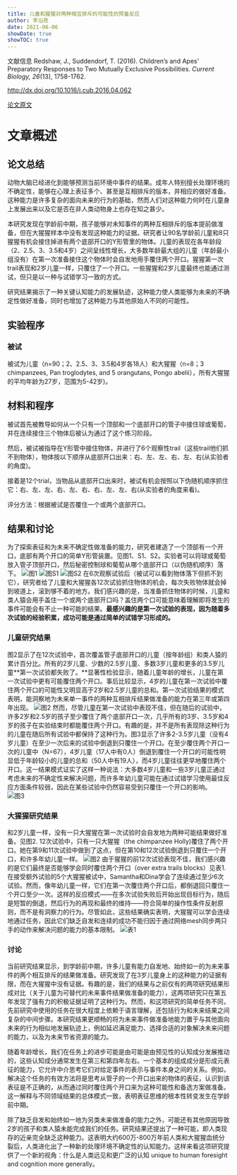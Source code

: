 ```yaml
---
title: 儿童和猩猩对两种相互排斥的可能性的预备反应
author: 李沿孜
date: 2021-06-06
showDate: true 
showTOC: true
---
```

文献信息  Redshaw, J., Suddendorf, T. (2016). Children’s and Apes’ Preparatory Responses to Two Mutually Exclusive Possibilities. *Current Biology, 26*(13), 1758-1762.

http://dx.doi.org/10.1016/j.cub.2016.04.062

[论文原文](../Source_Files/2021-06-06-LYZ2.pdf)
# 文章概述
## 论文总结
动物大脑已经进化到能够预测当前环境中事件的结果。成年人特别擅长处理环境的不确定性，能够在心理上表征多个、甚至是互相排斥的版本，并相应的做好准备。这种能力是许多复杂的面向未来的行为的基础，然而人们对这种能力何时在儿童身上发展出来以及它是否在非人类动物身上也存在知之甚少。

本研究发现在学龄前中期，孩子能够对未知事件的两种互相排斥的版本提前做准备，但在大猩猩样本中没有发现这种能力的证据。研究者让90名学龄前儿童和8只猩猩有机会接住掉进有两个底部开口的Y形管里的物体。儿童的表现在各年龄段（2、2.5、3、3.5和4岁）之间呈线性增长，大多数年龄最大组的儿童（年龄最小组没有）在第一次准备接住这个物体时会自发地用手覆住两个开口。猩猩第一次trail表现和2岁儿童一样，只覆住了一个开口。一些猩猩和2岁儿童最终也能通过测试，但只是以一种与试错学习一致的方式。

研究结果揭示了一种关键认知能力的发展轨迹，这种能力使人类能够为未来的不确定性做好准备，同时也增加了这种能力与其他原始人不同的可能性。
## 实验程序
### 被试 
被试为儿童（n=90；2、2.5、3、3.5和4岁各18人）和大猩猩（n=8；3 chimpanzees, Pan troglodytes, and 5 orangutans, Pongo abelii），所有大猩猩的平均年龄为27岁，范围为5-42岁)。
## 材料和程序
被试首先被教导如何从一个只有一个顶部和一个底部开口的管子中接住球或葡萄，并在连续接住三个物体后被认为通过了这个练习阶段。

然后，被试被指导在Y形管中接住物体，并进行了6个观察性trail（这些trail他们抓不到物体），物体按以下顺序从底部开口出来：右、左、左、右、左、右(从实验者的角度)。

接着是12个trial，当物品从底部开口出来时，被试有机会按照以下伪随机顺序抓住它：右、左、左、右、左、右、右、左、左、右(从实验者的角度来看)。

评分方法：根据被试是否覆住一个或两个底部开口。
## 结果和讨论
为了探索表征和为未来不确定性做准备的能力，研究者建造了一个顶部有一个开口，底部有两个开口的简单Y形管装置。见图1、S1、S2。实验者可以将球或葡萄放入管子顶部开口，然后秘密控制球和葡萄从哪个底部开口（以伪随机顺序）落下。
![图1](../Supporting_Information/2021-06-06-LYZ2-Fig1.png) 
![图S1](../Supporting_Information/2021-06-06-LYZ2-FigS1.png) 
![图S2](../Supporting_Information/2021-06-06-LYZ2-FigS2.png) 
在6次观察试验后（被试可以看到物体落下但抓不到它），研究者给了儿童和大猩猩各12次试验抓住物体的机会，每次失败物体就会掉到坡道上，滚到够不着的地方。我们感兴趣的是，当准备抓住物体的时候，儿童和类人猿会用手盖住一个或两个底部开口吗？盖住两个口可能意味着理解即将发生的事件可能会有不止一种可能的结果。**最感兴趣的是第一次试验的表现，因为随着多次试验的经验积累，成功可能是通过简单的试错学习形成的。**
### 儿童研究结果
图2显示了在12次试验中，首次覆盖管子底部开口的儿童（按年龄组）和类人猿的累计百分比。所有的2岁儿童、少数的2.5岁儿童、多数3岁儿童和更多的3.5岁儿童**第一次试验都失败了。**显著性检验显示，随着儿童年龄的增长，儿童在第一次试验中更有可能覆住两个开口。事后比较显示，4岁的儿童在第一次试验中覆住两个开口的可能性又明显高于2岁和2.5岁儿童的总和。第一次试验结果的模式表明，能洞察地为未来单一事件的两种互相排斥结果做准备的能力在第三年或第四年出现。
![图2](../Supporting_Information/2021-06-06-LYZ2-Fig2.png) 
然而，尽管儿童在第一次试验中表现不佳，但在随后的试验中，许多2岁和2.5岁的孩子至少覆住了两个底部开口一次，几乎所有的3岁、3.5岁和4岁的孩子在实验结束时都能覆住两个开口。有趣的是，并不是所有表现除这种行为的儿童在随后所有试验中都保持了这种行为。图3显示了许多2-3.5岁儿童（没有4岁儿童）在至少一次后来的试验中倒退到只覆住一个开口。在至少覆住两个开口一次的儿童中（N=67），4岁儿童（17人中有0人）倒退到覆住一个开口的可能性明显低于年龄较小的儿童的总和（50人中有19人），而4岁儿童往往更早地覆住两个开口。这一结果模式证实了这样一种说法：大多数4岁儿童和一些3岁儿童正通过考虑未来的不确定性来解决问题，而许多年幼儿童可能在通过试错学习使用最佳反应方面条件较弱，因此在某些试验中仍然容易受到只覆住一个开口的影响。
![图3](../Supporting_Information/2021-06-06-LYZ2-Fig3.png) 
### 大猩猩研究结果
和2岁儿童一样，没有一只大猩猩在第一次试验时会自发地为两种可能结果做好准备。见图2.  12次试验中，只有一只大猩猩（the chimpanzee Holly)覆住了两个开口。她在第9和11次试验中做到了这点，但在第10和12次试验倒退到只覆住一个开口，和许多年幼儿童一样。
![图2](../Supporting_Information/2021-06-06-LYZ2-Fig2.png) 
由于猩猩的前12次试验表现不佳，我们感兴趣的是它们最终是否能够学会同时覆住两个开口（over extra trails blocks）见表1.  在接受额外试验的5个大猩猩被试中，Samantha和Dina学会了连续通过至少6次试验。然而，像年幼儿童一样，它们在第一次覆住两个开口后，都倒退回只覆住一个开口至少一次。这样的反应模式——在多次试验失败后开始出现目标行为，随后是短暂的倒退，然后行为的再现和最终的维持——符合简单的操作性条件反射原则，而不是有洞察力的行为。尽管如此，这些结果确实表明，大猩猩可以学会连续地通过任务，因此它们缺乏自发和连续的成功不能归因于通过网络mesh同步两只手的动作来解决问题的能力的基本限制。
![表1](../Supporting_Information/2021-06-06-LYZ2-Table1.png) 
### 讨论
当前研究结果显示，到学龄前中期，许多儿童有能力自发地、始终如一的为未来事件的两个相互排斥的结果做准备。研究发现了在3岁儿童身上的这种能力的证据有限，而在大猩猩中没有证据。有趣的是，我们的结果与之前仅有的两项研究结果形成对比（关于儿童为可替代的未来事件结果做准备的能力），这两项研究只在第五年发现了强有力的积极证据证明了这种行为。然而，和这项研究的简单任务不同，先前研究中使用的任务在很大程度上依赖于语言理解，还包括行为和未来结果之间复杂的中间步骤。本研究结果更顺畅的将为未来事件做准备地能力置于与其他面向未来的行为相似地发展轨迹上，例如延迟满足能力、选择合适的对象解决未来问题的能力，以及为未来节省资源的能力。

随着年龄增长，我们在任务上的进步可能是由可能是由预见性的认知成分发展推动的，这些认知成分通常发生在第三和第四年左右。一个基本的组成成分是形成元表征的能力，它允许中介思考它们对给定事件的表示与事件本身之间的关系。例如，解决这个任务的有效方法将是思考从管子的一个开口出来的物体的表征，认识到该表征是不正确的，从而通过同时覆住两个开口来为这种可能性和备选方案做准备。这一解释与不同领域结果的总体模式一致，表明表征思维的根本性转变发生在学龄前中期。

除了缺乏自发和始终如一地为另类未来做准备的能力之外，可能还有其他原因导致2岁的孩子和类人猿未能完成我们的任务。研究结果还提出了一种可能，即人类现存的近亲完全缺乏这种能力。这表明大约600万-800万年前人类和大猩猩血统分裂后，人类进化出了一种新的处理环境不确定性的认知能力。这样来看这项研究提供了一个新的视角：什么是人类远见和更广泛的认知 unique to human foresight and cognition more generally。










